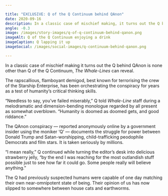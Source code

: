 ```yaml
---

title: "EXCLUSIVE: Q of the Q Continuum behind QAnon"
date: 2020-09-16
description: In a classic case of mischief making, it turns out the Q behind QAnon is none other than Q of the Q Continuum.
angle: -0.3
image: /images/story-images/q-of-q-continuum-behind-qanon.png
imageAlt: Q of the Q Continuum enjoying a drink
imageCaption: Q lapping it up
imageSocial: /images/social-images/q-continuum-behind-qanon.png

---
```


In a classic case of mischief making it turns out the Q behind QAnon is none other than Q of the Q Continuum, *The Whale-Lines* can reveal.

The rapscallious, flamboyant demigod, best known for terrorising the crew of the Starship Enterprise, has been orchestrating the conspiracy for years as a test of humanity’s critical thinking skills.

“Needless to say, you’ve failed miserably,” Q told *Whale-Line* staff during a melodramatic and dimension-bending monologue regarded by all present as somewhat overblown. “Humanity is doomed as doomed gets, and good riddance.”

The QAnon conspiracy — reported anonymously online by a government insider using the moniker ‘Q’ — documents the struggle for power between Donald Trump and Satan-worshipping, child-trafficking peodophile Democrats and film stars. It is taken seriously by millions.

“I mean really,” Q continued while turning the editor’s desk into delicious strawberry jelly, “by the end I was reaching for the most outlandish stuff possible just to see how far it could go. Some people really will believe anything.”

The Q had previously suspected humans were capable of one day matching their own near-omnipotent state of being. Their opinion of us has now slipped to somewhere between house cats and earthworms.